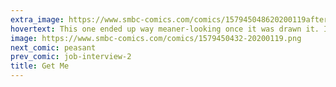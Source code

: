 ```yaml
---
extra_image: https://www.smbc-comics.com/comics/157945048620200119after.png
hovertext: This one ended up way meaner-looking once it was drawn it. I'm prepared to roll with it.
image: https://www.smbc-comics.com/comics/1579450432-20200119.png
next_comic: peasant
prev_comic: job-interview-2
title: Get Me
---
```


